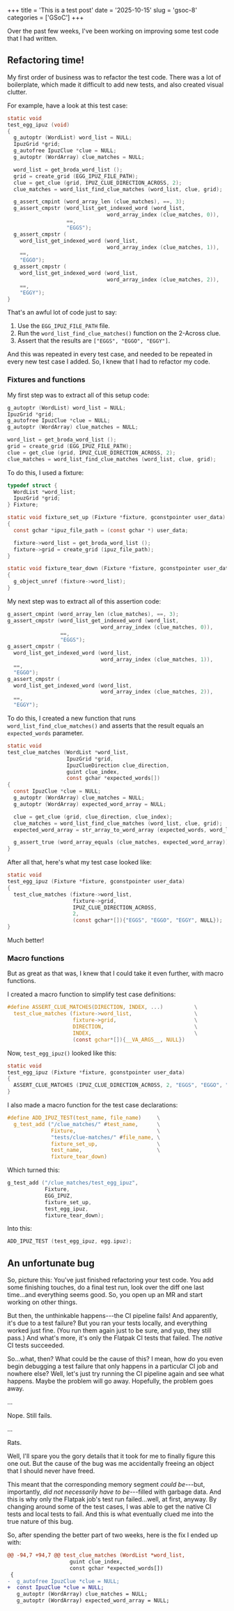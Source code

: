 +++
title      = 'This is a test post'
date       = '2025-10-15'
slug       = 'gsoc-8'
categories = ['GSoC']
+++

Over the past few weeks, I've been working on improving some test code that I had written.

## Refactoring time!

My first order of business was to refactor the test code. There was a lot of boilerplate, which made it difficult to add new tests, and also created visual clutter.

For example, have a look at this test case:
```c
static void
test_egg_ipuz (void)
{
  g_autoptr (WordList) word_list = NULL;
  IpuzGrid *grid;
  g_autofree IpuzClue *clue = NULL;
  g_autoptr (WordArray) clue_matches = NULL;

  word_list = get_broda_word_list ();
  grid = create_grid (EGG_IPUZ_FILE_PATH);
  clue = get_clue (grid, IPUZ_CLUE_DIRECTION_ACROSS, 2);
  clue_matches = word_list_find_clue_matches (word_list, clue, grid);

  g_assert_cmpint (word_array_len (clue_matches), ==, 3);
  g_assert_cmpstr (word_list_get_indexed_word (word_list,
                                word_array_index (clue_matches, 0)),
                   ==,
                   "EGGS");
  g_assert_cmpstr (
    word_list_get_indexed_word (word_list,
                                word_array_index (clue_matches, 1)),
    ==,
    "EGGO");
  g_assert_cmpstr (
    word_list_get_indexed_word (word_list,
                                word_array_index (clue_matches, 2)),
    ==,
    "EGGY");
}
```
That's an awful lot of code just to say:
1. Use the `EGG_IPUZ_FILE_PATH` file.
1. Run the `word_list_find_clue_matches()` function on the 2-Across clue.
1. Assert that the results are `["EGGS", "EGGO", "EGGY"]`.

And this was repeated in every test case, and needed to be repeated in every new test case I added. So, I knew that I had to refactor my code.

### Fixtures and functions

My first step was to extract all of this setup code:
```c
g_autoptr (WordList) word_list = NULL;
IpuzGrid *grid;
g_autofree IpuzClue *clue = NULL;
g_autoptr (WordArray) clue_matches = NULL;

word_list = get_broda_word_list ();
grid = create_grid (EGG_IPUZ_FILE_PATH);
clue = get_clue (grid, IPUZ_CLUE_DIRECTION_ACROSS, 2);
clue_matches = word_list_find_clue_matches (word_list, clue, grid);
```

To do this, I used a fixture:
```c
typedef struct {
  WordList *word_list;
  IpuzGrid *grid;
} Fixture;

static void fixture_set_up (Fixture *fixture, gconstpointer user_data)
{
  const gchar *ipuz_file_path = (const gchar *) user_data;

  fixture->word_list = get_broda_word_list ();
  fixture->grid = create_grid (ipuz_file_path);
}

static void fixture_tear_down (Fixture *fixture, gconstpointer user_data)
{
  g_object_unref (fixture->word_list);
}
```

My next step was to extract all of this assertion code:
```c
g_assert_cmpint (word_array_len (clue_matches), ==, 3);
g_assert_cmpstr (word_list_get_indexed_word (word_list,
                              word_array_index (clue_matches, 0)),
                 ==,
                 "EGGS");
g_assert_cmpstr (
  word_list_get_indexed_word (word_list,
                              word_array_index (clue_matches, 1)),
  ==,
  "EGGO");
g_assert_cmpstr (
  word_list_get_indexed_word (word_list,
                              word_array_index (clue_matches, 2)),
  ==,
  "EGGY");
```

To do this, I created a new function that runs `word_list_find_clue_matches()` and asserts that the result equals an `expected_words` parameter.
```c
static void
test_clue_matches (WordList *word_list,
                   IpuzGrid *grid,
                   IpuzClueDirection clue_direction,
                   guint clue_index,
                   const gchar *expected_words[])
{
  const IpuzClue *clue = NULL;
  g_autoptr (WordArray) clue_matches = NULL;
  g_autoptr (WordArray) expected_word_array = NULL;

  clue = get_clue (grid, clue_direction, clue_index);
  clue_matches = word_list_find_clue_matches (word_list, clue, grid);
  expected_word_array = str_array_to_word_array (expected_words, word_list);

  g_assert_true (word_array_equals (clue_matches, expected_word_array));
}
```

After all that, here's what my test case looked like:
```c
static void
test_egg_ipuz (Fixture *fixture, gconstpointer user_data)
{
  test_clue_matches (fixture->word_list,
                     fixture->grid,
                     IPUZ_CLUE_DIRECTION_ACROSS,
                     2,
                     (const gchar*[]){"EGGS", "EGGO", "EGGY", NULL});
}

```
Much better!

### Macro functions

But as great as that was, I knew that I could take it even further, with macro functions.

I created a macro function to simplify test case definitions:
```c
#define ASSERT_CLUE_MATCHES(DIRECTION, INDEX, ...)          \
  test_clue_matches (fixture->word_list,                    \
                     fixture->grid,                         \
                     DIRECTION,                             \
                     INDEX,                                 \
                     (const gchar*[]){__VA_ARGS__, NULL})
```

Now, `test_egg_ipuz()` looked like this:
```c
static void
test_egg_ipuz (Fixture *fixture, gconstpointer user_data)
{
  ASSERT_CLUE_MATCHES (IPUZ_CLUE_DIRECTION_ACROSS, 2, "EGGS", "EGGO", "EGGY");
}
```

I also made a macro function for the test case declarations:
```c
#define ADD_IPUZ_TEST(test_name, file_name)     \
  g_test_add ("/clue_matches/" #test_name,      \
              Fixture,                          \
              "tests/clue-matches/" #file_name, \
              fixture_set_up,                   \
              test_name,                        \
              fixture_tear_down)
```

Which turned this:
```c
g_test_add ("/clue_matches/test_egg_ipuz",
            Fixture,
            EGG_IPUZ,
            fixture_set_up,
            test_egg_ipuz,
            fixture_tear_down);
```

Into this:
```c
ADD_IPUZ_TEST (test_egg_ipuz, egg.ipuz);
```

## An unfortunate bug

So, picture this: You've just finished refactoring your test code. You add some finishing touches, do a final test run, look over the diff one last time...and everything seems good. So, you open up an MR and start working on other things.

But then, the unthinkable happens---the CI pipeline fails! And apparently, it's due to a test failure? But you ran your tests locally, and everything worked just fine. (You run them again just to be sure, and yup, they still pass.) And what's more, it's only the Flatpak CI tests that failed. The *native* CI tests succeeded.

So...what, then? What could be the cause of this? I mean, how do you even begin debugging a test failure that only happens in a particular CI job and nowhere else? Well, let's just try running the CI pipeline again and see what happens. Maybe the problem will go away. Hopefully, the problem goes away.

...

Nope. Still fails.

...

Rats.

Well, I'll spare you the gory details that it took for me to finally figure this one out. But the cause of the bug was me accidentally freeing an object that I should never have freed.

This meant that the corresponding memory segment *could be*---but, importantly, *did not necessarily have to be*---filled with garbage data. And this is why only the Flatpak job's test run failed...well, at first, anyway. By changing around some of the test cases, I was able to get the native CI tests and local tests to fail. And this is what eventually clued me into the true nature of this bug.

So, after spending the better part of two weeks, here is the fix I ended up with:
```diff
@@ -94,7 +94,7 @@ test_clue_matches (WordList *word_list,
                    guint clue_index,
                    const gchar *expected_words[])
 {
-  g_autofree IpuzClue *clue = NULL;
+  const IpuzClue *clue = NULL;
   g_autoptr (WordArray) clue_matches = NULL;
   g_autoptr (WordArray) expected_word_array = NULL;
```